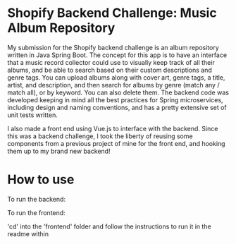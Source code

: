 # Shopify Backend Challenge: Music Album Repository

My submission for the Shopify backend challenge is an album repository written in Java Spring Boot.
The concept for this app is to have an interface that a music record collector could use to visually
keep track of all their albums, and be able to search based on their custom descriptions and genre tags.
You can upload albums along with cover art, genre tags, a title, artist, and description,
and then search for albums by genre (match any / match all), or by keyword. You can also delete them.
The backend code was developed keeping in mind all the best practices for Spring microservices, including design
and naming conventions, and has a pretty extensive set of unit tests written.

I also made a front end using Vue.js to interface with the backend. Since this was a backend challenge, 
I took the liberty of reusing some components from a previous project of mine for the front end, and hooking
them up to my brand new backend!

# How to use

To run the backend:



To run the frontend:

'cd' into the 'frontend' folder and follow the instructions to run it in the readme within

